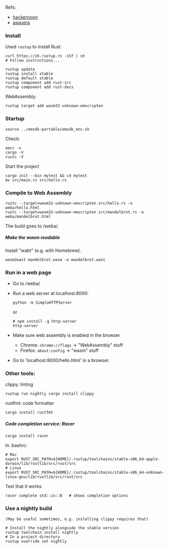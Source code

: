 

Refs:

- [hackernoon](https://hackernoon.com/compiling-rust-to-webassembly-guide-411066a69fde)
- [asquera](http://asquera.de/blog/2017-03-03/setting-up-a-rust-devenv/)

### Install

Used `rustup` to install Rust:

    curl https://sh.rustup.rs -sSf | sh
    # Follow instructions...

    rustup update
    rustup install stable
    rustup default stable
    rustup component add rust-src
    rustup component add rust-docs

WebAssembly:

    rustup target add wasm32-unknown-emscripten

### Startup

    source ../emsdk-portable/emsdk_env.sh

Check:

    emcc -v
    cargo -V
    rustc -V

Start the project

    cargo init --bin mytest && cd mytest
    mv src/main.rs src/hello.rs

### Compile to Web Assembly

    rustc --target=wasm32-unknown-emscripten src/hello.rs -o weba/hello.html
    rustc --target=wasm32-unknown-emscripten src/mandelbrot.rs -o weba/mandelbrot.html

The build goes to /weba/.

##### Make the wasm readable

Install "wabt" (e.g. with Homebrew).

    wasm2wast mandelbrot.wasm -o mandelbrot.wast

### Run in a web page

- Go to /weba/
- Run a web server at localhost:8000:

      python -m SimpleHTTPServer
      
  or 
  
      # npm install -g http-server
      http-server
      
- Make sure web assembly is enabled in the browser
    - Chrome: `chrome://flags` -> "WebAssembly" stuff  
    - Firefox: `about:config` -> "wasm" stuff 
- Go to 'localhost:8000/hello.html' in a browser. 

### Other tools:

clippy: linting

    rustup run nightly cargo install clippy
    
rustfmt: code formatter

    cargo install rustfmt

##### Code completion service: Racer

    cargo install racer

In .bashrc:

    # Mac
    export RUST_SRC_PATH=${HOME}/.rustup/toolchains/stable-x86_64-apple-darwin/lib/rustlib/src/rust/src
    # Linux
    export RUST_SRC_PATH=${HOME}/.rustup/toolchains/stable-x86_64-unknown-linux-gnu/lib/rustlib/src/rust/src

Test that it works:

    racer complete std::io::B   # shows completion options
    
### Use a nightly build

    (May be useful sometimes, e.g. installing clippy requires that)

    # Install the nightly alongside the stable version
    rustup toolchain install nightly
    # In a project directory
    rustup override set nightly


